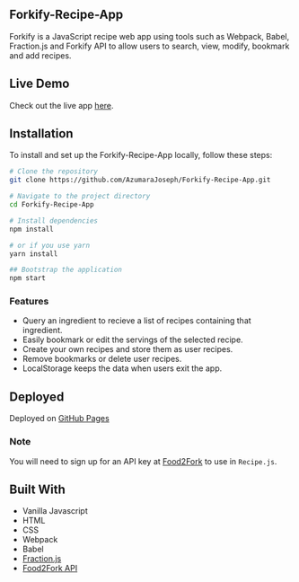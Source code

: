## Forkify-Recipe-App
Forkify is a JavaScript recipe web app using tools such as Webpack, Babel, Fraction.js and Forkify API to allow users to search, view, modify, bookmark and add recipes.

## Live Demo
Check out the live app [here](https://js-forkify.netlify.app/).

## Installation
To install and set up the Forkify-Recipe-App locally, follow these steps:

```bash
# Clone the repository
git clone https://github.com/AzumaraJoseph/Forkify-Recipe-App.git

# Navigate to the project directory
cd Forkify-Recipe-App

# Install dependencies
npm install

# or if you use yarn
yarn install

## Bootstrap the application
npm start
```

### Features

* Query an ingredient to recieve a list of recipes containing that ingredient.
* Easily bookmark or edit the servings of the selected recipe.
* Create your own recipes and store them as user recipes.
* Remove bookmarks or delete user recipes.
* LocalStorage keeps the data when users exit the app.

## Deployed

Deployed on [GitHub Pages](https://AzumaraJoseph.github.io/Forkify-Recipe-App/)

### Note
You will need to sign up for an API key at [Food2Fork](https://www.food2fork.com/about/api) to use in `Recipe.js`.

## Built With
- Vanilla Javascript
- HTML
- CSS
- Webpack
- Babel
- [Fraction.js](https://github.com/infusion/Fraction.js)
- [Food2Fork API](https://www.food2fork.com/about/api)